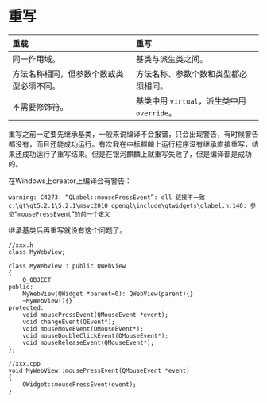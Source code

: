 # 重写

| 重载                                     | 重写                                            |
| :--------------------------------------- | :---------------------------------------------- |
| 同一作用域。                             | 基类与派生类之间。                              |
| 方法名称相同，但参数个数或类型必须不同。 | 方法名称、参数个数和类型都必须相同。            |
| 不需要修饰符。                           | 基类中用 ``virtual``，派生类中用 ``override``。 |

重写之前一定要先继承基类，一般来说编译不会报错，只会出现警告，有时候警告都没有，而且还能成功运行。有次我在中标麒麟上运行程序没有继承直接重写，结果还成功运行了重写结果。但是在银河麒麟上就重写失败了，但是编译都是成功的。

在Windows上creator上编译会有警告：

```
warning: C4273: “QLabel::mousePressEvent”: dll 链接不一致
c:\qt\qt5.2.1\5.2.1\msvc2010_opengl\include\qtwidgets\qlabel.h:140: 参见“mousePressEvent”的前一个定义
```

继承基类后再重写就没有这个问题了。

```
//xxx.h
class MyWebView;

class MyWebView : public QWebView
{
	Q_OBJECT
public:
	MyWebView(QWidget *parent=0): QWebView(parent){}
	~MyWebView(){}
protected:
	void mousePressEvent(QMouseEvent *event);
	void changeEvent(QEvent*);
    void mouseMoveEvent(QMouseEvent*);
    void mouseDoubleClickEvent(QMouseEvent*);
    void mouseReleaseEvent(QMouseEvent*);
};

//xxx.cpp
void MyWebView::mousePressEvent(QMouseEvent *event)
{
	QWidget::mousePressEvent(event);
}
```

